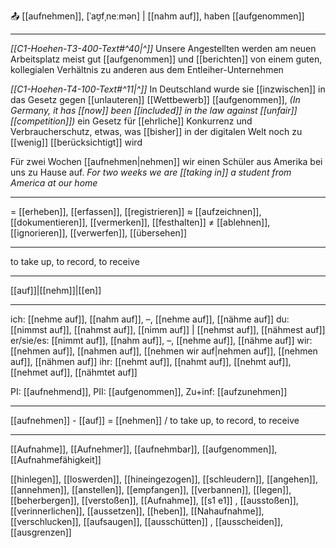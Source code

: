 📤 [[aufnehmen]], [ˈaʊ̯fˌneːmən] | [[nahm auf]], haben [[aufgenommen]]

---
*[[C1-Hoehen-T3-400-Text#^40|^]]* Unsere Angestellten werden am neuen Arbeitsplatz meist gut [[aufgenommen]] und [[berichten]] von einem guten, kollegialen Verhältnis zu anderen aus dem Entleiher-Unternehmen

_[[C1-Hoehen-T4-100-Text#^11|^]]_ In Deutschland wurde sie [[inzwischen]] in das Gesetz gegen [[unlauteren]] [[Wettbewerb]] [[aufgenommen]],
_(In Germany, it has [[now]] been [[included]] in the law against [[unfair]] [[competition]])_
ein Gesetz für [[ehrliche]] Konkurrenz und Verbraucherschutz, etwas, was [[bisher]] in der digitalen Welt noch zu [[wenig]] [[berücksichtigt]] wird

Für zwei Wochen [[aufnehmen|nehmen]] wir einen Schüler aus Amerika bei uns zu Hause auf.
_For two weeks we are [[taking in]] a student from America at our home_

---

= [[erheben]], [[erfassen]], [[registrieren]]
≈ [[aufzeichnen]], [[dokumentieren]], [[vermerken]], [[festhalten]]
≠ [[ablehnen]], [[ignorieren]], [[verwerfen]], [[übersehen]]

---

to take up, to record, to receive

---

[[auf]]|[[nehm]]|[[en]]

---

ich: [[nehme auf]], [[nahm auf]], –, [[nehme auf]], [[nähme auf]]
du: [[nimmst auf]], [[nahmst auf]], [[nimm auf]] | [[nehmst auf]], [[nähmest auf]]
er/sie/es: [[nimmt auf]], [[nahm auf]], –, [[nehme auf]], [[nähme auf]]
wir: [[nehmen auf]], [[nahmen auf]], [[nehmen wir auf|nehmen auf]], [[nehmen auf]], [[nähmen auf]]
ihr: [[nehmt auf]], [[nahmt auf]], [[nehmt auf]], [[nehmet auf]], [[nähmtet auf]]

PI: [[aufnehmend]], PII: [[aufgenommen]], Zu+inf: [[aufzunehmen]]

---

[[aufnehmen]] - [[auf]] = [[nehmen]] / to take up, to record, to receive

---

[[Aufnahme]], [[Aufnehmer]], [[aufnehmbar]], [[aufgenommen]], [[Aufnahmefähigkeit]]

[[hinlegen]], [[loswerden]], [[hineingezogen]], [[schleudern]], [[angehen]], [[annehmen]], [[anstellen]], [[empfangen]], [[verbannen]], [[legen]], [[beherbergen]], [[verstoßen]], [[Aufnahme]], [[s1 e1]]
, [[ausstoßen]], [[verinnerlichen]], [[aussetzen]], [[heben]], [[Nahaufnahme]], [[verschlucken]], [[aufsaugen]], [[ausschütten]]
, [[ausscheiden]], [[ausgrenzen]]